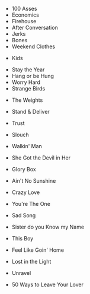 * 100 Asses
* Economics
* Firehouse
* After Conversation
* Jerks
* Bones
* Weekend Clothes
- Kids
* Stay the Year
* Hang or be Hung
* Worry Hard
* Strange Birds
- The Weights
* Stand & Deliver
* Trust
* Slouch

* Walkin' Man
* She Got the Devil in Her
* Glory Box
* Ain't No Sunshine
* Crazy Love
* You're The One
* Sad Song

- Sister do you Know my Name
- This Boy
- Feel Like Goin' Home
- Lost in the Light

- Unravel
- 50 Ways to Leave Your Lover
